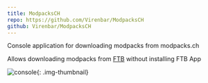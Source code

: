 ```yaml
---
title: ModpacksCH
repo: https://github.com/Virenbar/ModpacksCH
github: Virenbar/ModpacksCH
---
```

Console application for downloading modpacks from modpacks.ch

Allows downloading modpacks from [FTB](https://feed-the-beast.com/modpack) without installing FTB App

![console](/images/modpackch/console.png){: .img-thumbnail}
